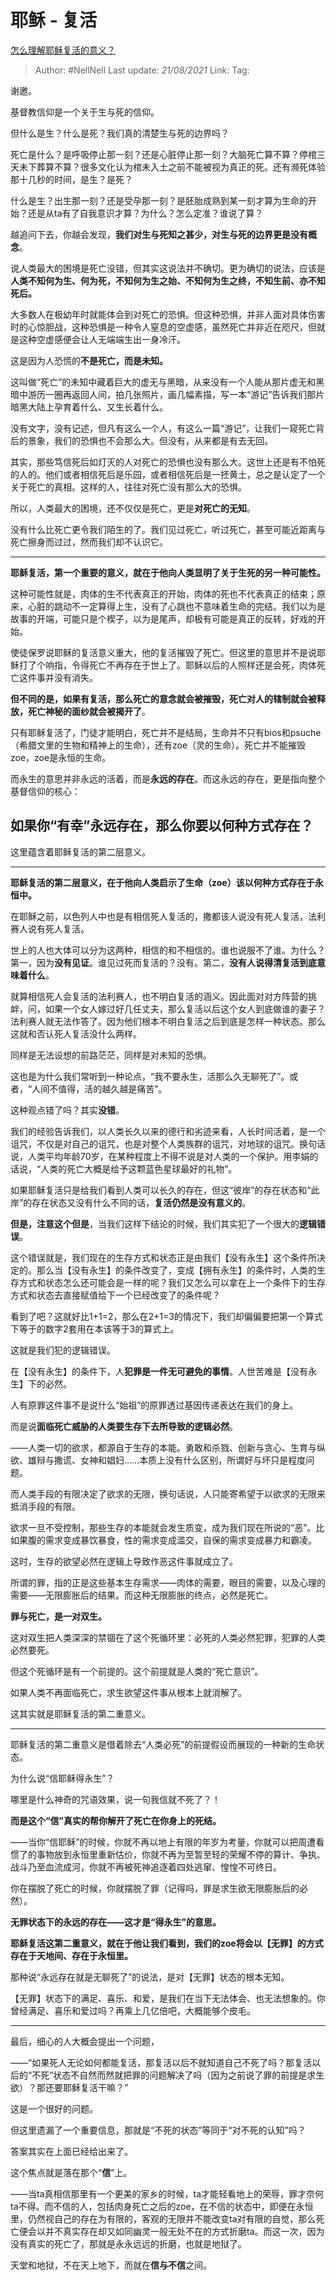 # 耶稣 - 复活
[怎么理解耶稣复活的意义？](https://www.zhihu.com/question/354605524/answer/886018179)

> Author: #NellNell 
> Last update: *21/08/2021* 
> Link:
> Tag:   

谢邀。

基督教信仰是一个关于生与死的信仰。

但什么是生？什么是死？我们真的清楚生与死的边界吗？

死亡是什么？是呼吸停止那一刻？还是心脏停止那一刻？大脑死亡算不算？停棺三天未下葬算不算？很多文化认为棺未入土之前不能被视为真正的死。还有濒死体验那十几秒的时间，是生？是死？

什么是生？出生那一刻？还是受孕那一刻？是胚胎成熟到某一刻才算为生命的开始？还是从ta有了自我意识才算？为什么？怎么定准？谁说了算？

越追问下去，你越会发现，**我们对生与死知之甚少，对生与死的边界更是没有概念**。

说人类最大的困境是死亡没错，但其实这说法并不确切。更为确切的说法，应该是**人类不知何为生、何为死，不知何为生之始、不知何为生之终，不知生前、亦不知死后。**

大多数人在极幼年时就能体会到对死亡的恐惧。但这种恐惧，并非人面对具体伤害时的心惊胆战，这种恐惧是一种令人窒息的空虚感，虽然死亡并非近在咫尺，但就是这种空虚感便会让人无端端生出一身冷汗。

这是因为人恐慌的**不是死亡，而是未知。**

这叫做“死亡”的未知中藏着巨大的虚无与黑暗，从来没有一个人能从那片虚无和黑暗中游历一圈再返回人间，拍几张照片，画几幅素描，写一本“游记”告诉我们那片暗黑大陆上孕育着什么、又生长着什么。

没有文字，没有记述，但凡有这么一个人，有这么一篇“游记”，让我们一窥死亡背后的景象，我们的恐惧也不会那么大。但没有，从来都是有去无回。

其实，那些笃信死后如灯灭的人对死亡的恐惧也没有那么大。这世上还是有不怕死的人的。他们或者相信死后是乐园，或者相信死后是一抷黄土，总之是认定了一个关于死亡的真相。这样的人，往往对死亡没有那么大的恐惧。

所以，人类最大的困境，还不仅仅是死亡，更是**对死亡的无知**。

没有什么比死亡更令我们陌生的了。我们见过死亡，听过死亡，甚至可能近距离与死亡擦身而过过，然而我们却不认识它。

---

**耶稣复活，第一个重要的意义，就在于他向人类显明了关于生死的另一种可能性。**

这种可能性就是，肉体的生不代表真正的开始，肉体的死也不代表真正的结束；原来，心脏的跳动不一定算得上生，没有了心跳也不意味着生命的完结。我们以为是故事的开端，可能只是个楔子，以为是尾声，却极有可能是真正的反转，好戏的开始。

使徒保罗说耶稣的复活意义重大，他的复活摧毁了死亡。但这里的意思并不是说耶稣打了个响指，令得死亡不再存在于世上了。耶稣以后的人照样还是会死，肉体死亡这件事并没有消失。

**但不同的是，如果有复活，那么死亡的意念就会被摧毁，死亡对人的辖制就会被释放，死亡神秘的面纱就会被揭开了**。

只有耶稣复活了，门徒才能明白，死亡并不是结局，生命并不只有bios和psuche（希腊文里的生物和精神上的生命），还有zoe（灵的生命）。死亡并不能摧毁zoe，zoe是永恒的生命。

而永生的意思并非永远的活着，而是**永远的存在**。而这永远的存在，更是指向整个基督信仰的核心：

## 如果你“有幸”永远存在，那么你要以何种方式存在？

这里蕴含着耶稣复活的第二层意义。

---

**耶稣复活的第二层意义，在于他向人类启示了生命（zoe）该以何种方式存在于永恒中。**

在耶稣之前，以色列人中也是有相信死人复活的，撒都该人说没有死人复活，法利赛人说有死人复活。

世上的人也大体可以分为这两种，相信的和不相信的。谁也说服不了谁。为什么？第一，因为**没有见证**。谁见过死而复活的？没有。第二，**没有人说得清复活到底意味着什么**。

就算相信死人会复活的法利赛人，也不明白复活的涵义。因此面对对方阵营的挑衅，问，如果一个女人嫁过好几任丈夫，那么复活以后这个女人到底做谁的妻子？法利赛人就无法作答了。因为他们根本不明白复活之后到底是怎样一种状态。那么这就和否认死人复活没什么两样。

同样是无法设想的前路茫茫，同样是对未知的恐惧。

这也是为什么我们常听到一种论点，“我不要永生，活那么久无聊死了”。或者，“人间不值得，活的越久越是痛苦”。

这种观点错了吗？其实**没错**。

我们的经验告诉我们，以人类长久以来的德行和劣迹来看，人长时间活着，是一个诅咒，不仅是对自己的诅咒，也是对整个人类族群的诅咒，对地球的诅咒。换句话说，人类平均年龄70岁，在某种程度上不得不说是对人类的一个保护。用李娟的话说，“人类的死亡大概是给予这颗蓝色星球最好的礼物”。

如果耶稣复活只是给我们看到人类可以长久的存在，但这“彼岸”的存在状态和“此岸”的存在状态又没有什么不同的话，**复活仍然是没有意义的**。

**但是，注意这个但是**，当我们这样下结论的时候，我们其实犯了一个很大的**逻辑错误**。

这个错误就是，我们现在的生存方式和状态正是由我们【没有永生】这个条件所决定的。那么当【没有永生】的条件改变了，变成【拥有永生】的条件时，人类的生存方式和状态怎么还可能会是一样的呢？我们又怎么可以拿在上一个条件下的生存方式和状态去直接赋值给下一个已经改变了的条件呢？

看到了吧？这就好比1+1=2，那么在2+1=3的情况下，我们却偏偏要把第一个算式下等于的数字2套用在本该等于3的算式上。

这就是我们犯的逻辑错误。

在【没有永生】的条件下，人**犯罪是一件无可避免的事情**。人世苦难是【没有永生】下的必然。

人有原罪这件事不是说什么“始祖”的原罪透过基因传递表达在我们的身上。

而是说**面临死亡威胁的人类要生存下去所导致的逻辑必然**。

——人类一切的欲求，都源自于生存的本能。勇敢和杀戮、创新与贪心、生育与纵欲、雄辩与撒谎、女神和娼妇……本质上没有什么区别，所谓好与坏只是程度问题。

而人类手段的有限决定了欲求的无限，换句话说，人只能寄希望于以欲求的无限来抵消手段的有限。

欲求一旦不受控制，那些生存的本能就会发生质变，成为我们现在所说的“恶”。比如果腹的需求变成暴饮暴食，性的需求变成滥交，自保的需求变成暴力和霸凌。

这时，生存的欲望必然在逻辑上导致作恶这件事就成立了。

所谓的罪，指的正是这些基本生存需求——肉体的需要，眼目的需要，以及心理的需要——无限膨胀后的结果。而这种无限膨胀的终点，必然是死亡。

**罪与死亡，是一对双生。**

这对双生把人类深深的禁锢在了这个死循环里：必死的人类必然犯罪，犯罪的人类必然要死。

但这个死循环是有一个前提的。这个前提就是人类的“死亡意识”。

如果人类不再面临死亡，求生欲望这件事从根本上就消解了。

这其实就是耶稣复活的第二重意义。

---

耶稣复活的第二重意义是借着除去“人类必死”的前提假设而展现的一种新的生命状态。

为什么说“信耶稣得永生”？

哪里是什么神奇的咒语效果，说一句我信就不死了？！

**而是这个“信”真实的帮你解开了死亡在你身上的死结。**

——当你“信耶稣”的时候，你就不再以地上有限的年岁为考量，你就可以把周遭看惯了的事物放到永恒里重新估价，你就不再为至暂至轻的荣耀不停的算计、争执、战斗乃至血流成河，你就不再被死神追逐着四处逃窜、惶惶不可终日。

你在摆脱了死亡的时候，你就摆脱了罪（记得吗，罪是求生欲无限膨胀后的必然）。

**无罪状态下的永远的存在——这才是“得永生”的意思。**

**耶稣复活这第二重意义，就在于他让我们看到，我们的zoe将会以【无罪】的方式存在于天地间、存在于永恒里。**

那种说“永远存在就是无聊死了”的说法，是对【无罪】状态的根本无知。

【无罪】状态下的满足、喜乐、和爱，是我们在当下无法体会、也无法想象的。你曾经满足、喜乐和爱过吗？再乘上几亿倍吧，大概能够个皮毛。

---

最后，细心的人大概会提出一个问题，

——“如果死人无论如何都能复活，那复活以后不就知道自己不死了吗？那复活以后的“不死”状态不自然而然就把罪的问题解决了吗（因为之前说了罪的前提是求生欲）？那还要耶稣复活干嘛？”

这是一个很好的问题。

但这里遗漏了一个重要信息，那就是“不死的状态”等同于“对不死的认知”吗？

答案其实在上面已经给出来了。

这个焦点就是落在那个“**信**”上。

——当ta真相信那里有一个更美的家乡的时候，ta才能轻看地上的荣辱，罪才奈何ta不得。而不信的人，包括肉身死亡之后的zoe，在不信的状态中，即便在永恒里，仍然视自己的存在为有限的，客观的无限并不能改变ta对有限的自觉，那么死亡便会以并不真实存在却又如同幽灵一般无处不在的方式折磨ta。而这一次，因为没有真实的死亡了，那就是永永远远的折磨，也就是地狱了。

天堂和地狱，不在天上地下，而就在**信与不信**之间。